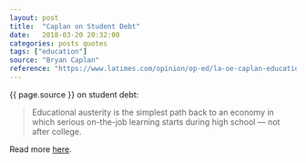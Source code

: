 ```yaml
---
layout: post
title:  "Caplan on Student Debt"
date:   2018-03-20 20:32:00
categories: posts quotes
tags: ["education"]
source: "Bryan Caplan"
reference: "https://www.latimes.com/opinion/op-ed/la-oe-caplan-education-credentials-20180211-story.html"
---
```


{{ page.source }} on student debt:

> Educational austerity is the simplest path back to an economy in which serious on-the-job learning starts during high school — not after college.

Read more [here]({{page.reference}}).
